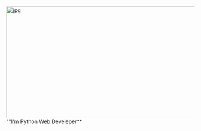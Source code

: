 <img align="right" alt="jpg" src="https://github.com/ShairbekovBakyt/ShairbekovBakyt/blob/MasteR/assests/SHAIRBEKOV%20BAKYT.png" width="800" height="300" />
""I'm Python Web Develeper**
